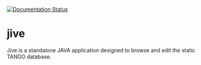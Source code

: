 [![Documentation Status](https://readthedocs.org/projects/jive/badge/?version=latest)](http://jive.readthedocs.io/en/latest/?badge=latest)

# jive
Jive is a standalone JAVA application designed to browse and edit the static TANGO database.
